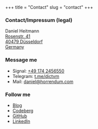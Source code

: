 +++
title = "Contact"
slug = "contact"
+++

### Contact/Impressum (legal)

Daniel Heitmann  \
[Rosenstr. 41  \
40479 Düsseldorf  \
Germany](https://www.google.de/maps/place/Rosenstra%C3%9Fe+41,+40479+D%C3%BCsseldorf/@51.2329511,6.7812316,17z)

### Message me

* Signal: [+49 174 2456550](tel:00491742456550)
* Telegram: [t.me/dictvm](https://t.me/@dictvm)
* Mail: [daniel@horrendum.com](mailto:daniel@horrendum.com)

### Follow me
* [Blog](https://blog.dictvm.org)
* [Codeberg](https://codeberg.org/dictvm)
* [GitHub](https://github.com/dictvm)
* [LinkedIn](https://www.linkedin.com/in/daniel-heitmann-sre)
